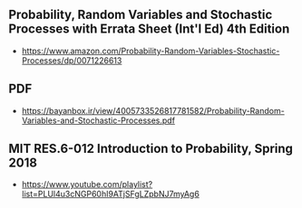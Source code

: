 ## Probability, Random Variables and Stochastic Processes with Errata Sheet (Int'l Ed) 4th Edition
- https://www.amazon.com/Probability-Random-Variables-Stochastic-Processes/dp/0071226613
## PDF
- https://bayanbox.ir/view/4005733526817781582/Probability-Random-Variables-and-Stochastic-Processes.pdf

## MIT RES.6-012 Introduction to Probability, Spring 2018
- https://www.youtube.com/playlist?list=PLUl4u3cNGP60hI9ATjSFgLZpbNJ7myAg6
